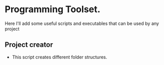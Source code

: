 # Programming Toolset.
Here I'll add some useful scripts and executables that can be used by any project

## Project creator
* This script creates different folder structures.

